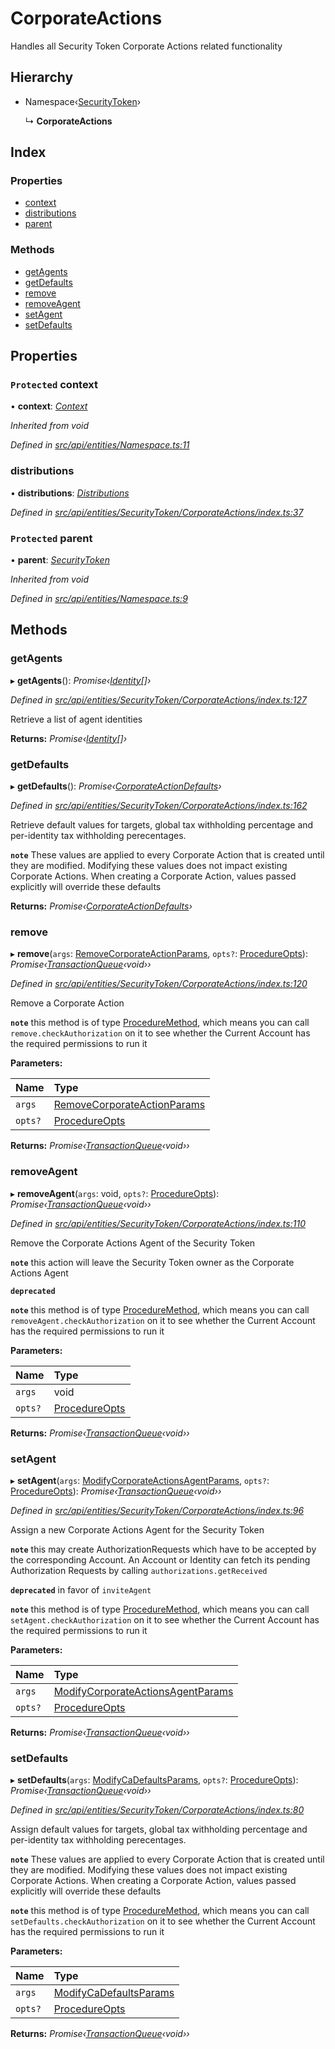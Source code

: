 # CorporateActions

Handles all Security Token Corporate Actions related functionality

## Hierarchy

* Namespace‹[SecurityToken](securitytoken.md)›

  ↳ **CorporateActions**

## Index

### Properties

* [context](corporateactions.md#protected-context)
* [distributions](corporateactions.md#distributions)
* [parent](corporateactions.md#protected-parent)

### Methods

* [getAgents](corporateactions.md#getagents)
* [getDefaults](corporateactions.md#getdefaults)
* [remove](corporateactions.md#remove)
* [removeAgent](corporateactions.md#removeagent)
* [setAgent](corporateactions.md#setagent)
* [setDefaults](corporateactions.md#setdefaults)

## Properties

### `Protected` context

• **context**: [_Context_](context.md)

_Inherited from void_

_Defined in_ [_src/api/entities/Namespace.ts:11_](https://github.com/PolymathNetwork/polymesh-sdk/blob/56921667/src/api/entities/Namespace.ts#L11)

### distributions

• **distributions**: [_Distributions_](distributions.md)

_Defined in_ [_src/api/entities/SecurityToken/CorporateActions/index.ts:37_](https://github.com/PolymathNetwork/polymesh-sdk/blob/56921667/src/api/entities/SecurityToken/CorporateActions/index.ts#L37)

### `Protected` parent

• **parent**: [_SecurityToken_](securitytoken.md)

_Inherited from void_

_Defined in_ [_src/api/entities/Namespace.ts:9_](https://github.com/PolymathNetwork/polymesh-sdk/blob/56921667/src/api/entities/Namespace.ts#L9)

## Methods

### getAgents

▸ **getAgents**\(\): _Promise‹_[_Identity_](identity.md)_\[\]›_

_Defined in_ [_src/api/entities/SecurityToken/CorporateActions/index.ts:127_](https://github.com/PolymathNetwork/polymesh-sdk/blob/56921667/src/api/entities/SecurityToken/CorporateActions/index.ts#L127)

Retrieve a list of agent identities

**Returns:** _Promise‹_[_Identity_](identity.md)_\[\]›_

### getDefaults

▸ **getDefaults**\(\): _Promise‹_[_CorporateActionDefaults_](../interfaces/corporateactiondefaults.md)_›_

_Defined in_ [_src/api/entities/SecurityToken/CorporateActions/index.ts:162_](https://github.com/PolymathNetwork/polymesh-sdk/blob/56921667/src/api/entities/SecurityToken/CorporateActions/index.ts#L162)

Retrieve default values for targets, global tax withholding percentage and per-identity tax withholding perecentages.

**`note`** These values are applied to every Corporate Action that is created until they are modified. Modifying these values does not impact existing Corporate Actions. When creating a Corporate Action, values passed explicitly will override these defaults

**Returns:** _Promise‹_[_CorporateActionDefaults_](../interfaces/corporateactiondefaults.md)_›_

### remove

▸ **remove**\(`args`: [RemoveCorporateActionParams](../interfaces/removecorporateactionparams.md), `opts?`: [ProcedureOpts](../interfaces/procedureopts.md)\): _Promise‹_[_TransactionQueue_](transactionqueue.md)_‹void››_

_Defined in_ [_src/api/entities/SecurityToken/CorporateActions/index.ts:120_](https://github.com/PolymathNetwork/polymesh-sdk/blob/56921667/src/api/entities/SecurityToken/CorporateActions/index.ts#L120)

Remove a Corporate Action

**`note`** this method is of type [ProcedureMethod](../interfaces/proceduremethod.md), which means you can call `remove.checkAuthorization` on it to see whether the Current Account has the required permissions to run it

**Parameters:**

| Name | Type |
| :--- | :--- |
| `args` | [RemoveCorporateActionParams](../interfaces/removecorporateactionparams.md) |
| `opts?` | [ProcedureOpts](../interfaces/procedureopts.md) |

**Returns:** _Promise‹_[_TransactionQueue_](transactionqueue.md)_‹void››_

### removeAgent

▸ **removeAgent**\(`args`: void, `opts?`: [ProcedureOpts](../interfaces/procedureopts.md)\): _Promise‹_[_TransactionQueue_](transactionqueue.md)_‹void››_

_Defined in_ [_src/api/entities/SecurityToken/CorporateActions/index.ts:110_](https://github.com/PolymathNetwork/polymesh-sdk/blob/56921667/src/api/entities/SecurityToken/CorporateActions/index.ts#L110)

Remove the Corporate Actions Agent of the Security Token

**`note`** this action will leave the Security Token owner as the Corporate Actions Agent

**`deprecated`**

**`note`** this method is of type [ProcedureMethod](../interfaces/proceduremethod.md), which means you can call `removeAgent.checkAuthorization` on it to see whether the Current Account has the required permissions to run it

**Parameters:**

| Name | Type |
| :--- | :--- |
| `args` | void |
| `opts?` | [ProcedureOpts](../interfaces/procedureopts.md) |

**Returns:** _Promise‹_[_TransactionQueue_](transactionqueue.md)_‹void››_

### setAgent

▸ **setAgent**\(`args`: [ModifyCorporateActionsAgentParams](../interfaces/modifycorporateactionsagentparams.md), `opts?`: [ProcedureOpts](../interfaces/procedureopts.md)\): _Promise‹_[_TransactionQueue_](transactionqueue.md)_‹void››_

_Defined in_ [_src/api/entities/SecurityToken/CorporateActions/index.ts:96_](https://github.com/PolymathNetwork/polymesh-sdk/blob/56921667/src/api/entities/SecurityToken/CorporateActions/index.ts#L96)

Assign a new Corporate Actions Agent for the Security Token

**`note`** this may create AuthorizationRequests which have to be accepted by the corresponding Account. An Account or Identity can fetch its pending Authorization Requests by calling `authorizations.getReceived`

**`deprecated`** in favor of `inviteAgent`

**`note`** this method is of type [ProcedureMethod](../interfaces/proceduremethod.md), which means you can call `setAgent.checkAuthorization` on it to see whether the Current Account has the required permissions to run it

**Parameters:**

| Name | Type |
| :--- | :--- |
| `args` | [ModifyCorporateActionsAgentParams](../interfaces/modifycorporateactionsagentparams.md) |
| `opts?` | [ProcedureOpts](../interfaces/procedureopts.md) |

**Returns:** _Promise‹_[_TransactionQueue_](transactionqueue.md)_‹void››_

### setDefaults

▸ **setDefaults**\(`args`: [ModifyCaDefaultsParams](../globals.md#modifycadefaultsparams), `opts?`: [ProcedureOpts](../interfaces/procedureopts.md)\): _Promise‹_[_TransactionQueue_](transactionqueue.md)_‹void››_

_Defined in_ [_src/api/entities/SecurityToken/CorporateActions/index.ts:80_](https://github.com/PolymathNetwork/polymesh-sdk/blob/56921667/src/api/entities/SecurityToken/CorporateActions/index.ts#L80)

Assign default values for targets, global tax withholding percentage and per-identity tax withholding perecentages.

**`note`** These values are applied to every Corporate Action that is created until they are modified. Modifying these values does not impact existing Corporate Actions. When creating a Corporate Action, values passed explicitly will override these defaults

**`note`** this method is of type [ProcedureMethod](../interfaces/proceduremethod.md), which means you can call `setDefaults.checkAuthorization` on it to see whether the Current Account has the required permissions to run it

**Parameters:**

| Name | Type |
| :--- | :--- |
| `args` | [ModifyCaDefaultsParams](../globals.md#modifycadefaultsparams) |
| `opts?` | [ProcedureOpts](../interfaces/procedureopts.md) |

**Returns:** _Promise‹_[_TransactionQueue_](transactionqueue.md)_‹void››_


